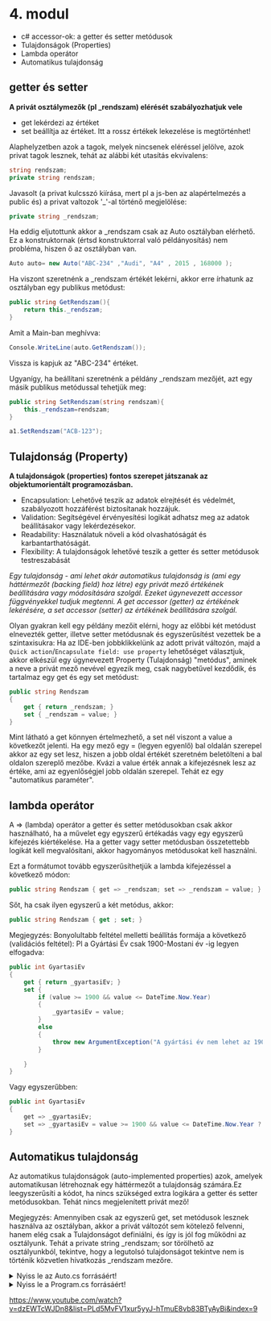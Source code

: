 # 4. modul

- c# accessor-ok: a getter és setter metódusok
- Tulajdonságok (Properties)
- Lambda operátor
- Automatikus tulajdonság


## getter és setter
**A privát osztálymezők (pl _rendszam) elérését szabályozhatjuk vele**
- get lekérdezi az értéket
- set beállítja az értéket. Itt a rossz értékek lekezelése is megtörténhet!

Alaphelyzetben azok a tagok, melyek nincsenek eléréssel jelölve, azok privat tagok lesznek, tehát az alábbi két utasítás ekvivalens:
```c#
string rendszam;
private string rendszam;
```

Javasolt (a privat kulcsszó kiírása, mert pl a js-ben az alapértelmezés a public és) a privat valtozok '_'-al történő megjelölése:
```c#
private string _rendszam; 
```
Ha eddig eljutottunk akkor a _rendszam csak az Auto osztályban elérhető. Ez a konstruktornak (értsd konstruktorral való példányosítás) nem probléma, hiszen ő az osztályban van. 
```c#
Auto auto= new Auto("ABC-234" ,"Audi", "A4" , 2015 , 168000 );
```
Ha viszont szeretnénk a _rendszam értékét lekérni, akkor erre írhatunk az osztályban egy publikus metódust:
```c#
public string GetRendszam(){
    return this._rendszam;
}
```
Amit a Main-ban meghívva:
```c#
Console.WriteLine(auto.GetRendszam());
```
Vissza is kapjuk az "ABC-234" értéket.

Ugyanígy, ha beállítani szeretnénk a példány _rendszam mezőjét, azt egy másik publikus metódussal tehetjük meg:
```c#
public string SetRendszam(string rendszam){
    this._rendszam=rendszam;
}
```
```c#
a1.SetRendszam("ACB-123");
```

## Tulajdonság (Property)

**A tulajdonságok (properties) fontos szerepet játszanak az objektumorientált programozásban.**
- Encapsulation: Lehetővé teszik az adatok elrejtését és védelmét, szabályozott hozzáférést biztosítanak hozzájuk.
- Validation: Segítségével érvényesítési logikát adhatsz meg az adatok beállításakor vagy lekérdezésekor.
- Readability: Használatuk növeli a kód olvashatóságát és karbantarthatóságát. 
- Flexibility: A tulajdonságok lehetővé teszik a getter és setter metódusok testreszabását

*Egy tulajdonság - ami lehet akár automatikus tulajdonság is (ami egy háttérmezőt (backing field) hoz létre) egy privát mező értékének beállítására vagy módosítására szolgál. Ezeket úgynevezett accessor függvényekkel tudjuk megtenni. A get accessor (getter) az értékének lekérésére, a set accessor (setter) az értékének beállítására szolgál.*

Olyan gyakran kell egy példány mezőit elérni, hogy az előbbi két metódust elnevezték getter, illetve setter metódusnak és egyszerűsítést vezettek be a szintaxisukra:
Ha az IDE-ben jobbklikkelünk az adott privát változón, majd a `Quick action`/`Encapsulate field: use property` lehetőséget választjuk, akkor elkészül egy úgynevezett Property (Tulajdonság) "metódus", aminek a neve a privát mező nevével egyezik meg, csak nagybetűvel kezdődik, és tartalmaz egy get és egy set metódust:
```c#
public string Rendszam
{
    get { return _rendszam; }
    set { _rendszam = value; }
}
```
Mint látható a get könnyen értelmezhető, a set nél viszont a value a következőt jelenti.
Ha egy mező egy = (legyen egyenlő) bal oldalán szerepel akkor az egy set lesz, hiszen a jobb oldal értékét szeretném beletölteni a bal oldalon szereplő mezőbe. Kvázi a value érték annak a kifejezésnek lesz az értéke, ami az egyenlőségjel jobb oldalán szerepel. Tehát ez egy "automatikus paraméter".

## lambda operátor
A => (lambda) operátor a getter és setter metódusokban csak akkor használható, ha a művelet egy egyszerű értékadás vagy egy egyszerű kifejezés kiértékelése. Ha a getter vagy setter metódusban összetettebb logikát kell megvalósítani, akkor hagyományos metódusokat kell használni.

Ezt a formátumot tovább egyszerűsíthetjük a lambda kifejezéssel a következő módon:
```c#
public string Rendszam { get => _rendszam; set => _rendszam = value; }
```

Sőt, ha csak ilyen egyszerű a két metódus, akkor:
```c#
public string Rendszam { get ; set; }
```

Megjegyzés: Bonyolultabb feltétel melletti beállítás formája a következő (validációs feltétel): Pl a Gyártási Év csak 1900-Mostani év -ig legyen elfogadva:
```c#
public int GyartasiEv
{
    get { return _gyartasiEv; }
    set {
        if (value >= 1900 && value <= DateTime.Now.Year)
        {
            _gyartasiEv = value;
        }
        else
        {
            throw new ArgumentException("A gyártási év nem lehet az 1900-2024 intervallumon kívül.");
        }

    }
}
```

Vagy egyszerűbben:
```c#
public int GyartasiEv
{
    get => _gyartasiEv;
    set => _gyartasiEv = value >= 1900 && value <= DateTime.Now.Year ? value : throw new ArgumentException("A gyártási év nem lehet az 1900-2024 intervallumon kívül.");
}
```


## Automatikus tulajdonság
Az automatikus tulajdonságok (auto-implemented properties) azok, amelyek automatikusan létrehoznak egy háttérmezőt a tulajdonság számára.Ez leegyszerűsíti a kódot, ha nincs szükséged extra logikára a getter és setter metódusokban. Tehát nincs megjelenített privát mező!

Megjegyzés: Amennyiben csak az egyszerű get, set metódusok lesznek használva az osztályban, akkor a privát változót sem kötelező felvenni, hanem elég csak a Tulajdonságot definiálni, és így is jól fog működni az osztályunk. Tehát a private string _rendszam; sor törölhető az osztályunkból, tekintve, hogy a legutolsó tulajdonságot tekintve nem is történik közvetlen hivatkozás _rendszam mezőre. 



<details>
<summary>Nyiss le az Auto.cs forrásáért!</summary>

### `Auto.cs` példa:
```c#
    class Auto
    {
        private string _rendszam;

        public void SetRendszam(string rendszam)
        {
            this._rendszam = rendszam;
        }

        private string _marka;

        public string GetMarka()
        {
            return this._marka;
        }

        public void SetMarka(string marka)
        {
            this._marka = marka;
        }

        private string _tipus;
        
        public string Tipus {
            get { return _tipus; }
            set { _tipus = value; }
        }

        private int _evjarat;
        
        public int Evjarat { get => _evjarat; set => _evjarat = value; }

        public int futottKm;

        public Auto()
        {
        }

        public Auto(string rendszam, string marka, string tipus, int evjarat, int futottKm)
        {
            this._rendszam = rendszam;
            this._marka = marka;
            this.Tipus = tipus;
            this.Evjarat = evjarat;
            this.futottKm = futottKm;
        }
    }

```
</details>

<details>
<summary>Nyiss le a Program.cs forrásáért!</summary>

### `Program.cs` példa:
```c#

using System;
using System.Collections.Generic;
using System.Linq;
using System.Text;
using System.Threading.Tasks;

namespace OOP_1_Autok
{
    class Program
    {

        static void Main(string[] args)
        {
            Random rnd = new Random();
            Auto a1 = new Auto();
            // a1.rendszam = "ACB-123";
            a1.SetRendszam("ACB-123");
            //a1.marka = "Ford";
            a1.SetMarka("Ford");
            a1.Tipus = "Mustang";
            a1.Evjarat = 2000;
            a1.futottKm = 220000;

            Auto a2= new Auto("ABC-234" ,"Audi", "A4" , 2015 , 168000 );
            Console.WriteLine(a2.GetMarka());
            string seged = a1.Tipus;
            Console.WriteLine(seged);

        }
    }
}
```
</details>

https://www.youtube.com/watch?v=dzEWTcWJDn8&list=PLd5MvFV1xur5yyJ-hTmuE8vb83BTyAyBi&index=9
